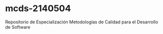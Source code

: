 # mcds-2140504
Repositorio de Especialización Metodologías de Calidad para el Desarrollo de Software
